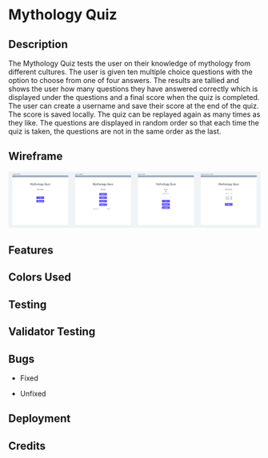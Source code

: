 # Mythology Quiz

## Description

The Mythology Quiz tests the user on their knowledge of mythology from different cultures.
The user is given ten multiple choice questions with the option to choose from one of four answers. The results are tallied and shows the user how many questions they have answered correctly which is displayed under the questions and a final score when the quiz is completed.
The user can create a username and save their score at the end of the quiz. The score is saved locally. The quiz can be replayed again as many times as they like. The questions are displayed in random order so that each time the quiz is taken, the questions are not in the same order as the last.

## Wireframe

<img src="assets/images/wireframe.png">

## Features

## Colors Used

## Testing

## Validator Testing

## Bugs
* Fixed

* Unfixed

## Deployment

## Credits